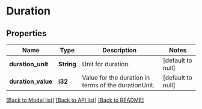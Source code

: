 # Duration

## Properties
Name | Type | Description | Notes
------------ | ------------- | ------------- | -------------
**duration_unit** | **String** | Unit for duration. | [default to null]
**duration_value** | **i32** | Value for the duration in terms of the durationUnit. | [default to null]

[[Back to Model list]](../README.md#documentation-for-models) [[Back to API list]](../README.md#documentation-for-api-endpoints) [[Back to README]](../README.md)


